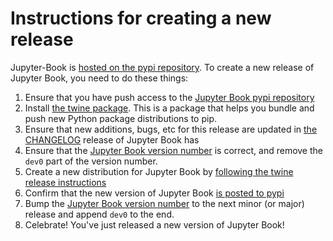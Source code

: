 # Instructions for creating a new release

Jupyter-Book is [hosted on the pypi repository](https://pypi.org/project/jupyter-book/).
To create a new release of Jupyter Book, you need to do these things:

1. Ensure that you have push access to the [Jupyter Book pypi repository](https://pypi.org/project/jupyter-book/)
2. Install [the twine package](https://twine.readthedocs.io/en/latest/). This is a package that helps you
   bundle and push new Python package distributions to pip.
3. Ensure that new additions, bugs, etc for this release are updated in
   [the CHANGELOG](https://github.com/jupyter/jupyter-book/blob/master/CHANGELOG.md)
 release of Jupyter Book has
4. Ensure that the [Jupyter Book version number](https://github.com/jupyter/jupyter-book/blob/master/jupyter_book/__init__.py)
   is correct, and remove the `dev0` part of the version number.
5. Create a new distribution for Jupyter Book by
   [following the twine release instructions](https://twine.readthedocs.io/en/latest/#using-twine)
6. Confirm that the new version of Jupyter Book [is posted to pypi](https://pypi.org/project/jupyter-book/)
7. Bump the [Jupyter Book version number](https://github.com/jupyter/jupyter-book/blob/master/jupyter_book/__init__.py) to
   the next minor (or major) release and append `dev0` to the end.
9. Celebrate! You've just released a new version of Jupyter Book!